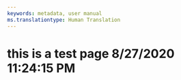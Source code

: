 ```yaml
---
keywords: metadata, user manual
ms.translationtype: Human Translation
---
```

# this is a test page 8/27/2020 11:24:15 PM